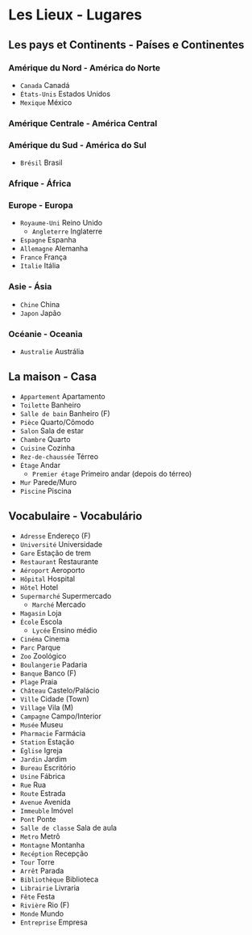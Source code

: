 # Les Lieux - Lugares

## Les pays et Continents - Países e Continentes

### Amérique du Nord - América do Norte

-   `Canada` Canadá
-   `États-Unis` Estados Unidos
-   `Mexique` México

### Amérique Centrale - América Central

### Amérique du Sud - América do Sul

-   `Brésil` Brasil

### Afrique - África

### Europe - Europa

-   `Royaume-Uni` Reino Unido
    -   `Angleterre` Inglaterre
-   `Espagne` Espanha
-   `Allemagne` Alemanha
-   `France` França
-   `Italie` Itália

### Asie - Ásia

-   `Chine` China
-   `Japon` Japão

### Océanie - Oceania

-   `Australie` Austrália

## La maison - Casa

-   `Appartement` Apartamento
-   `Toilette` Banheiro
-   `Salle de bain` Banheiro (F)
-   `Pièce` Quarto/Cômodo
-   `Salon` Sala de estar
-   `Chambre` Quarto
-   `Cuisine` Cozinha
-   `Rez-de-chaussée` Térreo
-   `Étage` Andar
    -   `Premier étage` Primeiro andar (depois do térreo)
-   `Mur` Parede/Muro
-   `Piscine` Piscina

## Vocabulaire - Vocabulário

-   `Adresse` Endereço (F)
-   `Université` Universidade
-   `Gare` Estação de trem
-   `Restaurant` Restaurante
-   `Aéroport` Aeroporto
-   `Hôpital` Hospital
-   `Hôtel` Hotel
-   `Supermarché` Supermercado
    -   `Marché` Mercado
-   `Magasin` Loja
-   `École` Escola
    -   `Lycée` Ensino médio
-   `Cinéma` Cinema
-   `Parc` Parque
-   `Zoo` Zoológico
-   `Boulangerie` Padaria
-   `Banque` Banco (F)
-   `Plage` Praia
-   `Château` Castelo/Palácio
-   `Ville` Cidade (Town)
-   `Village` Vila (M)
-   `Campagne` Campo/Interior
-   `Musée` Museu
-   `Pharmacie` Farmácia
-   `Station` Estação
-   `Église` Igreja
-   `Jardin` Jardim
-   `Bureau` Escritório
-   `Usine` Fábrica
-   `Rue` Rua
-   `Route` Estrada
-   `Avenue` Avenida
-   `Immeuble` Imóvel
-   `Pont` Ponte
-   `Salle de classe` Sala de aula
-   `Metro` Metrô
-   `Montagne` Montanha
-   `Recéption` Recepção
-   `Tour` Torre
-   `Arrêt` Parada
-   `Bibliothèque` Biblioteca
-   `Librairie` Livraria
-   `Fête` Festa
-   `Rivière` Rio (F)
-   `Monde` Mundo
-   `Entreprise` Empresa
